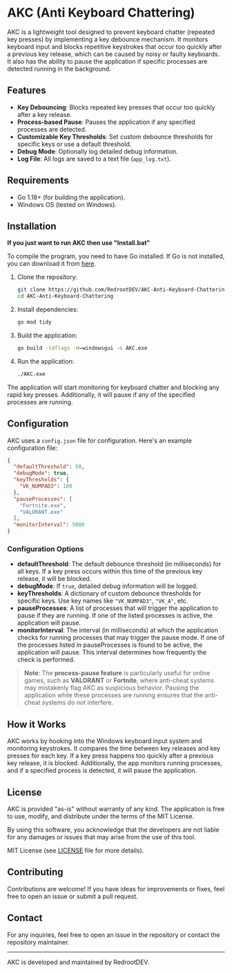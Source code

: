
# AKC (Anti Keyboard Chattering)

AKC is a lightweight tool designed to prevent keyboard chatter (repeated key presses) by implementing a key debounce mechanism. It monitors keyboard input and blocks repetitive keystrokes that occur too quickly after a previous key release, which can be caused by noisy or faulty keyboards. It also has the ability to pause the application if specific processes are detected running in the background.

## Features

- **Key Debouncing**: Blocks repeated key presses that occur too quickly after a key release.
- **Process-based Pause**: Pauses the application if any specified processes are detected.
- **Customizable Key Thresholds**: Set custom debounce thresholds for specific keys or use a default threshold.
- **Debug Mode**: Optionally log detailed debug information.
- **Log File**: All logs are saved to a text file (`app_log.txt`).

## Requirements

- Go 1.18+ (for building the application).
- Windows OS (tested on Windows).

## Installation

**If you just want to run AKC then use "Install.bat"**

To compile the program, you need to have Go installed. If Go is not installed, you can download it from [here](https://golang.org/dl/).

1. Clone the repository:

   ```bash
   git clone https://github.com/RedrootDEV/AKC-Anti-Keyboard-Chattering.git
   cd AKC-Anti-Keyboard-Chattering
   ```

2. Install dependencies:

   ```bash
   go mod tidy
   ```

3. Build the application:

   ```bash
   go build -ldflags -H=windowsgui -o AKC.exe
   ```

4. Run the application:

   ```bash
   ./AKC.exe
   ```

The application will start monitoring for keyboard chatter and blocking any rapid key presses. Additionally, it will pause if any of the specified processes are running.

## Configuration

AKC uses a `config.json` file for configuration. Here's an example configuration file:

```json
{
  "defaultThreshold": 50,
  "debugMode": true,
  "keyThresholds": {
    "VK_NUMPAD3": 100
  },
  "pauseProcesses": [
    "Fortnite.exe",
    "VALORANT.exe"
  ],
  "monitorInterval": 5000
}
```

### Configuration Options

- **defaultThreshold**: The default debounce threshold (in milliseconds) for all keys. If a key press occurs within this time of the previous key release, it will be blocked.
- **debugMode**: If `true`, detailed debug information will be logged.
- **keyThresholds**: A dictionary of custom debounce thresholds for specific keys. Use key names like `"VK_NUMPAD3"`, `"VK_A"`, etc.
- **pauseProcesses**: A list of processes that will trigger the application to pause if they are running. If one of the listed processes is active, the application will pause.
- **monitorInterval**: The interval (in milliseconds) at which the application checks for running processes that may trigger the pause mode. If one of the processes listed in pauseProcesses is found to be active, the application will pause. This interval determines how frequently the check is performed.

> **Note**: The **process-pause feature** is particularly useful for online games, such as **VALORANT** or **Fortnite**, where anti-cheat systems may mistakenly flag AKC as suspicious behavior. Pausing the application while these processes are running ensures that the anti-cheat systems do not interfere.

## How it Works

AKC works by hooking into the Windows keyboard input system and monitoring keystrokes. It compares the time between key releases and key presses for each key. If a key press happens too quickly after a previous key release, it is blocked. Additionally, the app monitors running processes, and if a specified process is detected, it will pause the application.

## License

AKC is provided "as-is" without warranty of any kind. The application is free to use, modify, and distribute under the terms of the MIT License.

By using this software, you acknowledge that the developers are not liable for any damages or issues that may arise from the use of this tool.

MIT License (see [LICENSE](LICENSE) file for more details).

## Contributing

Contributions are welcome! If you have ideas for improvements or fixes, feel free to open an issue or submit a pull request.

## Contact

For any inquiries, feel free to open an issue in the repository or contact the repository maintainer.

---

AKC is developed and maintained by RedrootDEV.
